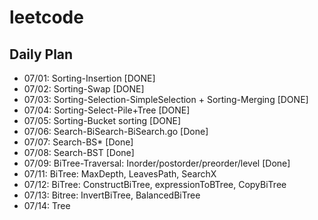 # leetcode

## Daily Plan
* 07/01: Sorting-Insertion [DONE]
* 07/02: Sorting-Swap [DONE]
* 07/03: Sorting-Selection-SimpleSelection + Sorting-Merging [DONE]
* 07/04: Sorting-Select-Pile+Tree [DONE]
* 07/05: Sorting-Bucket sorting [DONE]
* 07/06: Search-BiSearch-BiSearch.go [Done]
* 07/07: Search-BS* [Done]
* 07/08: Search-BST [Done]
* 07/09: BiTree-Traversal: Inorder/postorder/preorder/level [Done]
* 07/11: BiTree: MaxDepth, LeavesPath, SearchX 
* 07/12: BiTree: ConstructBiTree, expressionToBTree, CopyBiTree
* 07/13: Bitree: InvertBiTree, BalancedBiTree
* 07/14: Tree 
